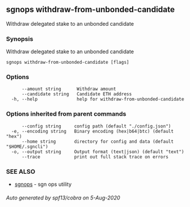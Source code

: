 ## sgnops withdraw-from-unbonded-candidate

Withdraw delegated stake to an unbonded candidate

### Synopsis

Withdraw delegated stake to an unbonded candidate

```
sgnops withdraw-from-unbonded-candidate [flags]
```

### Options

```
      --amount string      Withdraw amount
      --candidate string   Candidate ETH address
  -h, --help               help for withdraw-from-unbonded-candidate
```

### Options inherited from parent commands

```
      --config string     config path (default "./config.json")
  -e, --encoding string   Binary encoding (hex|b64|btc) (default "hex")
      --home string       directory for config and data (default "$HOME/.sgncli")
  -o, --output string     Output format (text|json) (default "text")
      --trace             print out full stack trace on errors
```

### SEE ALSO

* [sgnops](sgnops.md)	 - sgn ops utility

###### Auto generated by spf13/cobra on 5-Aug-2020
